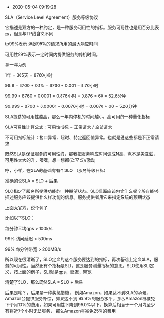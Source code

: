- 2020-05-04 09:19:28

SLA（Service Level Agreement）服务等级协议

它描述是双方的一种约定，是一种服务可用性的指标。服务可用性也是用百分比表示，但是与TP线含义不同

tp99%表示 满足99%的请求所用的最大响应时间

可用性99%表示一定时间内提供服务的停机时间。

拿一年为例

1年 = 365天 = 8760小时

99.9 = 8760 * 0.1% = 8760 * 0.001 = 8.76小时

99.99 = 8760 * 0.0001 = 0.876小时 = 0.876 * 60 = 52.6分钟

99.999 = 8760 * 0.00001 = 0.0876小时 = 0.0876 * 60 = 5.26分钟

SLA提供的可用性越高，那么一年内停机的时间越小。高可用的一种量化指标

SLA可用性计算公式：可用性指标 = 正常请求 / 全部请求

 不可用指标统计：接口异常、超时、特定返回值异常。也就是说这些都是不正常请求

 

既然SLA是保证服务的可用性的，那我把服务响应时间调成N高，岂不是美滋滋，可用性大大的升，嘿嘿，想一想都\(≧▽≦)/激动

哼，小样，在SLA的基础有有个SLO （服务等级目标）

准确的说SLA = SLO + 后果

SLO指定了服务所提供功能的一种期望状态。SLO里面应该包含什么呢？所有能够描述服务应该提供什么样功能的信息。服务提供者用它来指定系统的预期状态

上面太官方，说个例子

 

比如以下SLO：

 

每分钟平均qps > 100k/s

99% 访问延迟 < 500ms

99% 每分钟带宽 > 200MB/s

所以现在很清晰了，SLO定义的这个服务要达到的指标，再次基础上定义SLA，服务的可用性。当然还有个指标是SLI，这是服务测量指标的意思，SLO使用SLI定义，按上面的例子，SLI就是qps，延迟，带宽

清楚了SLO，那么既然SLA = SLO + 后果

后果是啥？，后果是一种奖惩措施， 例如Amazon，如果达不到SLA的承诺，Amazon会提供服务补偿，如果达不到 99.9%的服务水平，那么Amazon将减免下个月10%的费用。如果可用性下降到99.0%以下，换算后相当于一个月内至少有将近7个小时无法服务， 那么Amazon将减免25%的费用
